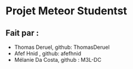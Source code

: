 # Projet Meteor Studentst

## Fait par :

-   Thomas Deruel, github: ThomasDeruel
-   Afef Hnid  , github: afefhnid
-   Mélanie Da Costa, github : M3L-DC